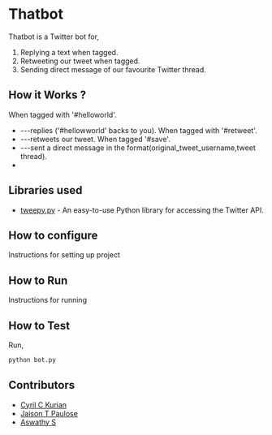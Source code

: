 # Thatbot
Thatbot is a Twitter bot for,
1. Replying a text when tagged. 
2. Retweeting our tweet when tagged.
3. Sending direct message of our favourite Twitter thread.
## How it Works ?
When tagged with '#helloworld'.
* ---replies ('#hellowworld' backs to you).
When tagged with '#retweet'.
* ---retweets our tweet.
When tagged '#save'.
* ---sent a direct message in the format(original_tweet_username,tweet thread).
* 
## Libraries used
- [tweepy.py](https://www.tweepy.org) - An easy-to-use Python library for accessing the Twitter API. 
## How to configure
Instructions for setting up project
## How to Run
Instructions for running
## How to Test 
Run,
```bash
python bot.py
```
## Contributors
- [Cyril C Kurian ](https://github.com/cyrilckurian)
- [Jaison T Paulose](https://github.com/Go4me)
- [Aswathy S ](https://github.com/Aswathys-28)



